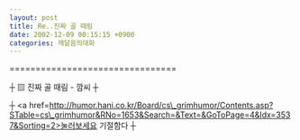 ```yaml
---
layout: post
title: Re..진짜 골 때림
date: 2002-12-09 00:15:15 +0900
categories: 깨달음의대화
---
```

================================
  
┼ ▨ 진짜 골 때림 - 깜씨 ┼
  
┼ <a href=http://humor.hani.co.kr/Board/cs\_grimhumor/Contents.asp?STable=cs\_grimhumor&RNo=1653&Search=&Text=&GoToPage=4&Idx=3537&Sorting=2>눌러보세요 기절함다</a> ┼